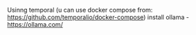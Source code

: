 Usinng temporal (u can use docker compose from: https://github.com/temporalio/docker-compose)
install  ollama - https://ollama.com/
